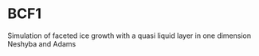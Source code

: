 # BCF1
Simulation of faceted ice growth with a quasi liquid layer in one dimension
Neshyba and Adams
